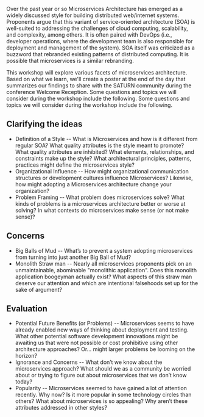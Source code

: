 Over the past year or so Microservices Architecture has emerged as a widely discussed style for building distributed web/internet systems.  Proponents argue that this variant of service-oriented architecture (SOA) is well-suited to addressing the challenges of cloud computing, scalability, and complexity, among others.  It is often paired with DevOps (i.e., developer operations, where the development team is also responsible for deployment and management of the system).  SOA itself was criticized as a buzzword that rebranded existing patterns of distributed computing.  It is possible that microservices is a similar rebranding.

This workshop will explore various facets of microservices architecture.  Based on what we learn, we'll create a poster at the end of the day that summarizes our findings to share with the SATURN community during the conference Welcome Reception. Some questions and topics we will consider during the workshop include the following.  Some questions and topics we will consider during the workshop include the following.

## Clarifying the ideas

- Definition of a Style -- What is Microservices and how is it different from regular SOA?  What quality attributes is the style meant to promote?  What quality attributes are inhibited?  What elements, relationships, and constraints make up the style?  What architectural principles, patterns, practices might define the microservices style?
- Organizational Influence -- How might organizational communication structures or development cultures influence Microservices?  Likewise, how might adopting a Microservices architecture change your organization?
- Problem Framing -- What problem does microservices solve? What kinds of problems is a microservices architecture better or worse at solving?  In what contexts do microservices make sense (or not make sense)?

## Concerns
- Big Balls of Mud -- What’s to prevent a system adopting microservices from turning into just another Big Ball of Mud?
- Monolith Straw man -- Nearly all microservices proponents pick on an unmaintainable, abominable "monolithic application".  Does this monolith application boogeyman actually exist?  What aspects of this straw man deserve our attention and which are intentional falsehoods set up for the sake of argument?

## Evaluation
- Potential Future Benefits (or Problems) -- Microservices seems to have already enabled new ways of thinking about deployment and testing.  What other potential software development innovations might be awaiting us that were not possible or cost prohibitive using other architecture approaches?  Or... might larger problems be looming on the horizon?
- Ignorance and Concerns -- What don’t we know about the microservices approach?  What should we as a community be worried about or trying to figure out about microservices that we don’t know today?
- Popularity -- Microservices seemed to have gained a lot of attention recently.  Why now?  Is it more popular in some technology circles than others?  What about microservices is so appealing?  Why aren’t these attributes addressed in other styles?